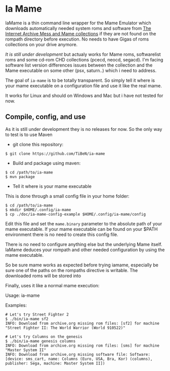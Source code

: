 Ia Mame
=======

IaMame is a thin command line wrapper for the Mame Emulator which downloads
automatically needed system roms and software from [The Internet Archive 
Mess and Mame collections](https://archive.org/details/messmame) if they are 
not found on the rompath directory before execution.
No needs to have Gigas of roms collections on your drive anymore.

*It is still under development* but actualy works for Mame roms, softwarelist roms
and some cd-rom CHD collections (pcecd, neocd, segacd). I'm facing software 
list version differences issues between the collection and the Mame executable 
on some other (psx, saturn..) which i need to address.

The goal of `ia-mame` is to be totally transparent. So simply tell it where is
your mame executable on a configuration file and use it like the real mame. 

It works for Linux and should on Windows and Mac but i have not tested for
now.

Compile, config, and use
------------------------

As it is still under development they is no releases for now. So the only
way to test is to use Maven

- git clone this repository:

```
$ git clone https://github.com/TiBeN/ia-mame
```

- Build and package using maven:
```
$ cd /path/to/ia-mame
$ mvn package
```

- Tell it where is your mame executable

This is done through a small config file in your home folder:

```
$ cd /path/to/ia-mame
$ mkdir $HOME/.config/ia-mame
$ cp ./doc/ia-mame-config-example $HOME/.config/ia-mame/config
```

Edit this file and set the `mame.binary` parameter to the absolute path
of your mame executable. If your mame executable can be found on your $PATH
environment there is no need to create this config file.

There is no need to configure anything else but the underlying Mame itself.
IaMame deduces your rompath and other needed configuration by using the
mame executable.

So be sure mame works as expected before trying iamame, especially be sure
one of the paths on the rompaths directive is writable. The downloaded roms
will be stored into

Finally, uses it like a normal mame execution:

Usage: ia-mame <normal-mame-command-line-arguments>

Examples:
```
# Let's try Street Fighter 2
$ ./bin/ia-mame sf2
INFO: Download from archive.org missing rom files: [sf2] for machine "Street Fighter II: The World Warrior (World 910522)"

# Let's try Columns on the genesis
$ ./bin/ia-mame genesis columns
INFO: Download from archive.org missing rom files: [sms] for machine "Master System II"
INFO: Download from archive.org missing software file: Software: [device: sms_cart, name: Columns (Euro, USA, Bra, Kor) (columns), publisher: Sega, machine: Master System II])
```


